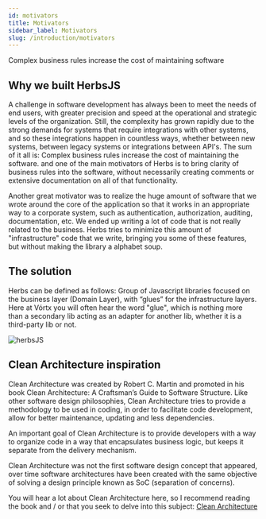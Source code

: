 ```yaml
---
id: motivators
title: Motivators
sidebar_label: Motivators
slug: /introduction/motivators
---
```


Complex business rules increase the cost of maintaining software

## Why we built HerbsJS

A challenge in software development has always been to meet the needs of end users, with greater precision and speed at the operational and strategic levels of the organization. Still, the complexity has grown rapidly due to the strong demands for systems that require integrations with other systems, and so these integrations happen in countless ways, whether between new systems, between legacy systems or integrations between API's. The sum of it all is: Complex business rules increase the cost of maintaining the software. and one of the main motivators of Herbs is to bring clarity of business rules into the software, without necessarily creating comments or extensive documentation on all of that functionality.

Another great motivator was to realize the huge amount of software that we wrote around the core of the application so that it works in an appropriate way to a corporate system, such as authentication, authorization, auditing, documentation, etc. We ended up writing a lot of code that is not really related to the business. Herbs tries to minimize this amount of "infrastructure" code that we write, bringing you some of these features, but without making the library a alphabet soup.

## The solution

Herbs can be defined as follows: Group of Javascript libraries focused on the business layer (Domain Layer), with “glues” for the infrastructure layers. Here at Vórtx you will often hear the word "glue", which is nothing more than a secondary lib acting as an adapter for another lib, whether it is a third-party lib or not.

![herbsJS](/img/herbsjs_clean_architecture.png)


## Clean Architecture inspiration

Clean Architecture was created by Robert C. Martin and promoted in his book Clean Architecture: A Craftsman’s Guide to Software Structure. Like other software design philosophies, Clean Architecture tries to provide a methodology to be used in coding, in order to facilitate code development, allow for better maintenance, updating and less dependencies.

An important goal of Clean Architecture is to provide developers with a way to organize code in a way that encapsulates business logic, but keeps it separate from the delivery mechanism.

Clean Architecture was not the first software design concept that appeared, over time software architectures have been created with the same objective of solving a design principle known as SoC (separation of concerns).

You will hear a lot about Clean Architecture here, so I recommend reading the book and / or that you seek to delve into this subject: [Clean Architecture](https://blog.cleancoder.com/uncle-bob/2012/08/13/the-clean-architecture.html)